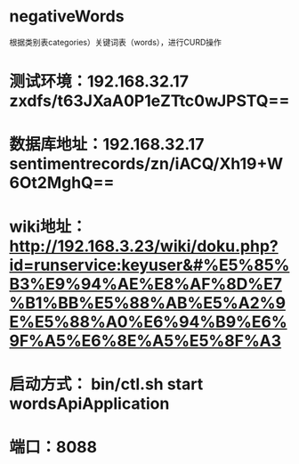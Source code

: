# negativeWords
根据类别表categories）关键词表（words），进行CURD操作

# 测试环境：192.168.32.17  zxdfs/t63JXaA0P1eZTtc0wJPSTQ==
# 数据库地址：192.168.32.17   sentimentrecords/zn/iACQ/Xh19+W6Ot2MghQ==
# wiki地址：http://192.168.3.23/wiki/doku.php?id=runservice:keyuser&#%E5%85%B3%E9%94%AE%E8%AF%8D%E7%B1%BB%E5%88%AB%E5%A2%9E%E5%88%A0%E6%94%B9%E6%9F%A5%E6%8E%A5%E5%8F%A3
# 启动方式： bin/ctl.sh start wordsApiApplication
# 端口：8088
